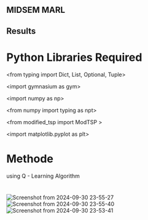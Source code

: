 ## MIDSEM MARL
## Results
# Python Libraries Required 

<from typing import Dict, List, Optional, Tuple>

<import gymnasium as gym<import gymnasium as gym>>

<import numpy as np<import numpy as np>>

<from numpy import typing as npt<from numpy import typing as npt>>

<from modified_tsp import ModTSP<from modified_tsp import ModTSP> > 

<import matplotlib.pyplot as plt<import matplotlib.pyplot as plt>>

# Methode
using Q - Learning Algorithm
# 
![Screenshot from 2024-09-30 23-55-27](https://github.com/user-attachments/assets/ae2f0c68-68a4-4644-a3ca-b0c042e0acab)
![Screenshot from 2024-09-30 23-55-40](https://github.com/user-attachments/assets/59010f48-756a-446f-8bf4-2a49d02b2b08)
![Screenshot from 2024-09-30 23-53-41](https://github.com/user-attachments/assets/68200290-5079-4180-bfd8-cbeea01428ea)
